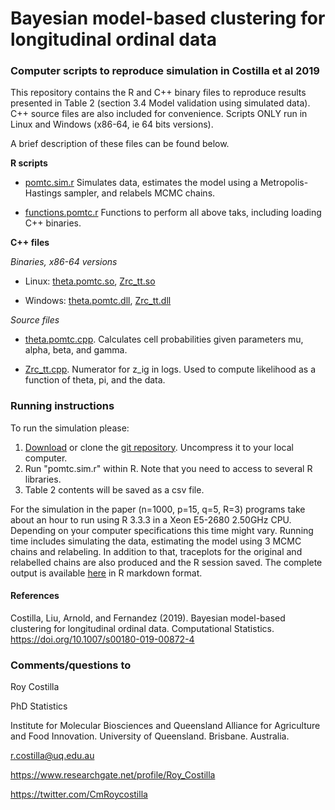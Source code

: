# Bayesian model-based clustering for longitudinal ordinal data #


### Computer scripts to reproduce simulation in Costilla et al 2019 ###
This repository contains the R and C++ binary files to reproduce results presented in Table 2 (section 3.4 Model validation using simulated data). C++ source files are also included for convenience. Scripts ONLY run in Linux and Windows (x86-64, ie 64 bits versions).

A brief description of these files can be found below. 

**R scripts**

+ [pomtc.sim.r](https://github.com/Cholokiwi/pomtc/blob/master/pomtc.sim.r)
Simulates data, estimates the model using a Metropolis-Hastings sampler, and relabels MCMC chains.

+ [functions.pomtc.r](https://github.com/Cholokiwi/pomtc/blob/master/functions.pomtc.r)
Functions to perform all above taks, including loading C++ binaries.


**C++ files**

*Binaries, x86-64 versions*

+ Linux: [theta.pomtc.so](https://github.com/Cholokiwi/pomtc/blob/master/theta.pomtc.so), [Zrc_tt.so](https://github.com/Cholokiwi/pomtc/blob/master/Zrc_tt.so)

+ Windows: [theta.pomtc.dll](https://github.com/Cholokiwi/pomtc/blob/master/theta.pomtc.dll), [Zrc_tt.dll](https://github.com/Cholokiwi/pomtc/blob/master/Zrc_tt.dll)


*Source files*

+ [theta.pomtc.cpp](https://github.com/Cholokiwi/pomtc/blob/master/theta.pomtc.cpp). Calculates cell probabilities given parameters mu, alpha, beta, and gamma.

+ [Zrc_tt.cpp](https://github.com/Cholokiwi/pomtc/blob/master/Zrc_tt.cpp). Numerator for z_ig in logs. Used to compute likelihood as a function of theta, pi, and the data.

  
  
### Running instructions ###

To run the simulation please:

1. [Download](https://github.com/Cholokiwi/pomtc/archive/master.zip) or clone the [git repository](https://github.com/Cholokiwi/pomtc). Uncompress it to your local computer.
2. Run "pomtc.sim.r" within R. Note that you need to access to several R libraries.
3. Table 2 contents will be saved as a csv file. 

For the simulation in the paper (n=1000, p=15, q=5, R=3) programs take about an hour to run using R 3.3.3 in a Xeon E5-2680 2.50GHz CPU. Depending on your computer specifications this time might vary. Running time includes simulating the data, estimating the model using 3 MCMC chains and relabeling. In addition to that, traceplots for the original and relabelled chains are also produced and the R session saved. The complete output is available [here](https://rawgit.com/Cholokiwi/pomtc/master/pomtc.sim.html) in R markdown format.


#### References ####
Costilla, Liu, Arnold, and Fernandez (2019). Bayesian model-based clustering for longitudinal ordinal data. Computational Statistics. https://doi.org/10.1007/s00180-019-00872-4

### Comments/questions to ###
Roy Costilla

PhD Statistics

Institute for Molecular Biosciences and Queensland Alliance for Agriculture and Food Innovation. University of Queensland. Brisbane. Australia.

r.costilla@uq.edu.au

https://www.researchgate.net/profile/Roy_Costilla

https://twitter.com/CmRoycostilla
